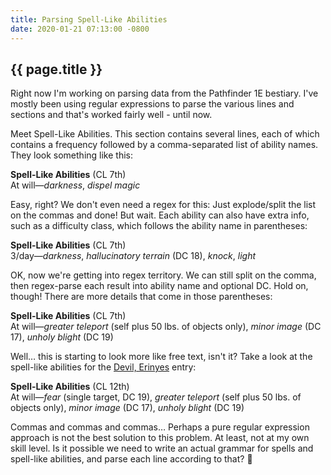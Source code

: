 ```yaml
---
title: Parsing Spell-Like Abilities
date: 2020-01-21 07:13:00 -0800
---
```


## {{ page.title }}

Right now I'm working on parsing data from the Pathfinder 1E bestiary. I've mostly been using regular expressions to parse the various lines and sections and that's worked fairly well - until now.
<!-- more -->
Meet Spell-Like Abilities. This section contains several lines, each of which contains a frequency followed by a comma-separated list of ability names. They look something like this:

**Spell-Like Abilities** (CL 7th)<br>
At will—*darkness*, *dispel magic*

Easy, right? We don't even need a regex for this: Just explode/split the list on the commas and done! But wait. Each ability can also have extra info, such as a difficulty class, which follows the ability name in parentheses:

**Spell-Like Abilities** (CL 7th)<br>
3/day—*darkness*, *hallucinatory terrain* (DC 18), *knock*, *light*

OK, now we're getting into regex territory. We can still split on the comma, then regex-parse each result into ability name and optional DC. Hold on, though! There are more details that come in those parentheses:

**Spell-Like Abilities** (CL 7th)<br>
At will—*greater teleport* (self plus 50 lbs. of objects only), *minor image* (DC 17), *unholy blight* (DC 19)
 
 Well… this is starting to look more like free text, isn't it? Take a look at the spell-like abilities for the [Devil, Erinyes](http://legacy.aonprd.com/bestiary/devil.html#devil-erinyes) entry: 
 
**Spell-Like Abilities** (CL 12th)<br>
At will—*fear* (single target, DC 19), *greater teleport* (self plus 50 lbs. of objects only), *minor image* (DC 17), *unholy blight* (DC 19)

Commas and commas and commas… Perhaps a pure regular expression approach is not the best solution to this problem. At least, not at my own skill level. Is it possible we need to write an actual grammar for spells and spell-like abilities, and parse each line according to that? 🤔
